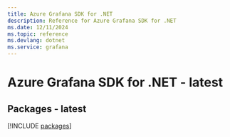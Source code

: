 ```yaml
---
title: Azure Grafana SDK for .NET
description: Reference for Azure Grafana SDK for .NET
ms.date: 12/11/2024
ms.topic: reference
ms.devlang: dotnet
ms.service: grafana
---
```

# Azure Grafana SDK for .NET - latest
## Packages - latest
[!INCLUDE [packages](grafana-index.md)]